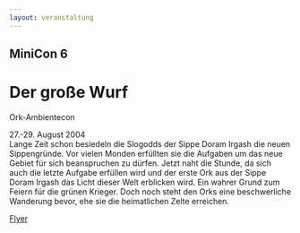 ```yaml
---
layout: veranstaltung
---
```


MiniCon 6
---------

Der große Wurf
==============

Ork-Ambientecon

27.-29. August 2004   
Lange Zeit schon besiedeln die Slogodds der Sippe Doram Irgash die neuen Sippengründe. Vor vielen Monden erfüllten sie die Aufgaben um das neue Gebiet für sich beanspruchen zu dürfen. Jetzt naht die Stunde, da sich auch die letzte Aufgabe erfüllen wird und der erste Ork aus der Sippe Doram Irgash das Licht dieser Welt erblicken wird. Ein wahrer Grund zum Feiern für die grünen Krieger. Doch noch steht den Orks eine beschwerliche Wanderung bevor, ehe sie die heimatlichen Zelte erreichen.

[Flyer](https://www.slogodd.de/flyer/miniconvi.zip)